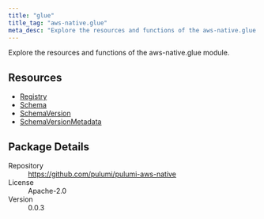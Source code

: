 ```yaml
---
title: "glue"
title_tag: "aws-native.glue"
meta_desc: "Explore the resources and functions of the aws-native.glue module."
---
```


<!-- WARNING: this file was generated by Pulumi Docs Generator. -->
<!-- Do not edit by hand unless you're certain you know what you are doing! -->

Explore the resources and functions of the aws-native.glue module.

<h2 id="resources">Resources</h2>
<ul class="api">
    <li><a href="registry" title="Registry"><span class="symbol resource"></span>Registry</a></li>
    <li><a href="schema" title="Schema"><span class="symbol resource"></span>Schema</a></li>
    <li><a href="schemaversion" title="SchemaVersion"><span class="symbol resource"></span>SchemaVersion</a></li>
    <li><a href="schemaversionmetadata" title="SchemaVersionMetadata"><span class="symbol resource"></span>SchemaVersionMetadata</a></li>
</ul>

<h2 id="package-details">Package Details</h2>
<dl class="package-details">
	<dt>Repository</dt>
	<dd><a href="https://github.com/pulumi/pulumi-aws-native">https://github.com/pulumi/pulumi-aws-native</a></dd>
	<dt>License</dt>
	<dd>Apache-2.0</dd>
	<dt>Version</dt>
	<dd>0.0.3</dd>
</dl>

